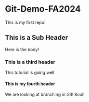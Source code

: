 # Git-Demo-FA2024

This is my first repo!

## This is a Sub Header
Here is the body!

### This is a third header
This tutorial is going well

#### This is my fourth header
We are looking at branching in Git! Kool!